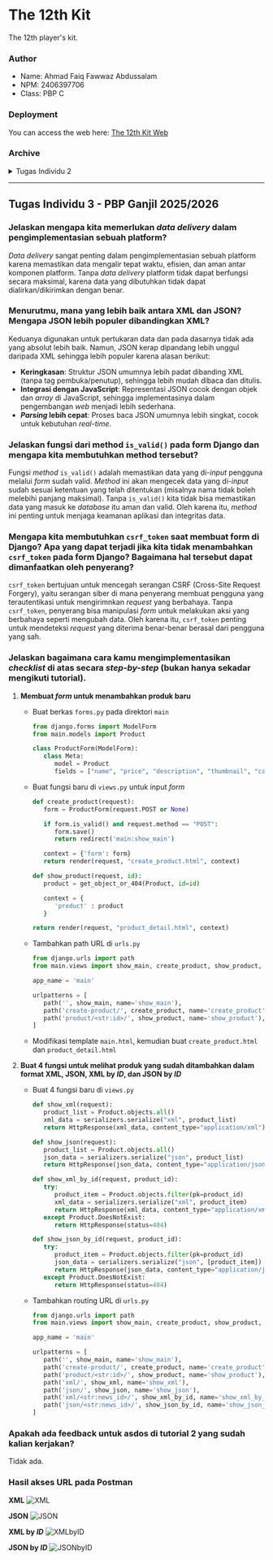 # The 12th Kit
The 12th player's kit.

### Author
- Name: Ahmad Faiq Fawwaz Abdussalam
- NPM: 2406397706
- Class: PBP C

### Deployment
You can access the web here: [The 12th Kit Web](https://ahmad-faiq41-the12thkit.pbp.cs.ui.ac.id/)

### Archive
<details>
<summary>Tugas Individu 2</summary>

## Tugas Individu 2 - PBP Ganjil 2025/2026

### Jelaskan bagaimana cara kamu mengimplementasikan checklist di atas secara step-by-step (bukan hanya sekadar mengikuti tutorial).

1. **Membuat sebuah proyek Django baru.**
   - Membuat direktori baru yaitu direktori The-12th-Kit dan inisiasi proyek Django dengan menjalankan `django-admin startproject the_12th_kit .`.

2. **Membuat aplikasi dengan nama `main` pada proyek tersebut.**
   - Setelah inisiasi proyek Django, buat aplikasi `main` dengan menjalankan `python manage.py startapp main`.

3. **Melakukan *routing* pada proyek agar dapat menjalankan aplikasi `main`.**
   - Buka `settings.py` dalam direktori proyek `the_12th_kit`, kemudian tambahkan `main` ke dalam variabel `INSTALLED_APPS`.

4. **Membuat model pada aplikasi `main` dengan nama `Product`.**
   - Pada `models.py` di dalam aplikasi `main`, buat model `Product` yang memiliki atribut `name`,`price`,`description`,`thumbnail`,`category`, dan `is_featured`.

5. **Membuat sebuah fungsi pada `views.py` untuk dikembalikan ke dalam sebuah *template* HTML yang menampilkan nama aplikasi serta nama dan kelas.**
   - Pada `views.py`, buat fungsi bernama `show_main` yang akan *render template* HTML yang berisi nama aplikasi, nama lengkap, dan kelas.

6. **Membuat sebuah *routing* pada `urls.py` aplikasi `main` untuk memetakan fungsi yang telah dibuat pada `views.py`.**
   - Pada `urls.py` di dalam aplikasi `main`, tambahkan rute baru dengan menambahkan `path('', show_main, name='show_main')` ke dalam `urlpatterns` yang akan memetakan URL ke fungsi yang udah dibuat di `views.py`.

7. **Melakukan deployment ke PWS terhadap aplikasi yang sudah dibuat sehingga nantinya dapat diakses oleh teman-temanmu melalui Internet.**
   - Setelah aplikasi dibuat dan siap untuk di-*deploy*, lakukan *deployment* ke proyek yang sudah dibuat di Pacil Web Service (PWS).

8. **Membuat sebuah `README.md` yang berisi tautan menuju aplikasi PWS yang sudah di-*deploy*, serta jawaban dari beberapa pertanyaan berikut.**
   - Terakhir, buat `README.md` yang berisi tautan dan penjelasan dari beberapa pertanyaan.

### Buatlah bagan yang berisi *request client* ke web aplikasi berbasis Django beserta responnya dan jelaskan pada bagan tersebut kaitan antara `urls.py`, `views.py`, `models.py`, dan berkas `html`.
![Django Flow](https://github.com/user-attachments/assets/dc4cf68b-9e91-4f61-930c-3f0a1e788d76)

### Jelaskan peran `settings.py` dalam proyek Django!

Dalam proyek Django, `settings.py` berperan sebagai pusat konfigurasi yang mengatur jalannya aplikasi. File ini berisi pengaturan penting seperti `DEBUG`, `ALLOWED_HOSTS`, `INSTALLED_APPS`, `MIDDLEWARE`, serta konfigurasi *database*. Singkatnya, `settings.py` adalah “otak” proyek Django yang mengendalikan hampir semua aspek teknis aplikasi agar dapat berjalan sesuai kebutuhan.

### Bagaimana cara kerja migrasi database di Django?

Migrasi di Django adalah mekanisme sinkronisasi antara model (`models.py`) dengan struktur *database*. Pertama `makemigrations` menciptakan berkas migrasi yang berisi perubahan model yang belum diaplikasikan ke dalam *database*. Lalu `migrate` akan mengaplikasikan perubahan model yang ada di dalam berkas migrasi ke *database*.

### Menurut Anda, dari semua framework yang ada, mengapa framework Django dijadikan permulaan pembelajaran pengembangan perangkat lunak?

Django sering dipakai sebagai permulaan pembelajaran karena mudah, lengkap, dan terstruktur. Django dibuat dengan bahasa Python yang gampang dipahami oleh pemula, *framework* yang sudah menyediakan banyak fitur bawaan sehingga kita bisa fokus ke pengembangan, pola MVT (Model-View-Template) yang terstruktur, serta dokumentasi yang jelas dan komunitas yang besar.

### Apakah ada feedback untuk asisten dosen tutorial 1 yang telah kamu kerjakan sebelumnya?

Tidak ada.
</details>

---

## Tugas Individu 3 - PBP Ganjil 2025/2026

### Jelaskan mengapa kita memerlukan *data delivery* dalam pengimplementasian sebuah platform?

*Data delivery* sangat penting dalam pengimplementasian sebuah platform karena memastikan data mengalir tepat waktu, efisien, dan aman antar komponen platform. Tanpa *data delivery* platform tidak dapat berfungsi secara maksimal, karena data yang dibutuhkan tidak dapat dialirkan/dikirimkan dengan benar.

### Menurutmu, mana yang lebih baik antara XML dan JSON? Mengapa JSON lebih populer dibandingkan XML?

Keduanya digunakan untuk pertukaran data dan pada dasarnya tidak ada yang absolut lebih baik. Namun, JSON kerap dipandang lebih unggul daripada XML sehingga lebih populer karena alasan berikut:

   - **Keringkasan**: Struktur JSON umumnya lebih padat dibanding XML (tanpa tag pembuka/penutup), sehingga lebih mudah dibaca dan ditulis.
   - **Integrasi dengan JavaScript**: Representasi JSON cocok dengan objek dan *array* di JavaScript, sehingga implementasinya dalam pengembangan *web* menjadi lebih sederhana.
   - ***Parsing* lebih cepat**: Proses baca JSON umumnya lebih singkat, cocok untuk kebutuhan *real-time*.

### Jelaskan fungsi dari method `is_valid()` pada form Django dan mengapa kita membutuhkan method tersebut?

Fungsi *method* `is_valid()` adalah memastikan data yang di-*input* pengguna melalui *form* sudah valid. *Method* ini akan mengecek data yang di-*input* sudah sesuai ketentuan yang telah ditentukan (misalnya nama tidak boleh melebihi panjang maksimal). Tanpa `is_valid()` kita tidak bisa memastikan data yang masuk ke *database* itu aman dan valid. Oleh karena itu, *method* ini penting untuk menjaga keamanan aplikasi dan integritas data.

### Mengapa kita membutuhkan `csrf_token` saat membuat form di Django? Apa yang dapat terjadi jika kita tidak menambahkan `csrf_token` pada form Django? Bagaimana hal tersebut dapat dimanfaatkan oleh penyerang?

`csrf_token` bertujuan untuk mencegah serangan CSRF (Cross-Site Request Forgery), yaitu serangan siber di mana penyerang membuat pengguna yang terautentikasi untuk mengirimnkan *request* yang berbahaya. Tanpa `csrf_token`, penyerang bisa manipulasi *form* untuk melakukan aksi yang berbahaya seperti mengubah data. Oleh karena itu, `csrf_token` penting untuk mendeteksi *request* yang diterima benar-benar berasal dari pengguna yang sah.

### Jelaskan bagaimana cara kamu mengimplementasikan *checklist* di atas secara *step-by-step* (bukan hanya sekadar mengikuti tutorial).

1. **Membuat *form* untuk menambahkan produk baru**
   - Buat berkas `forms.py` pada direktori `main` 
      ```python
      from django.forms import ModelForm
      from main.models import Product

      class ProductForm(ModelForm):
         class Meta:
            model = Product
            fields = ["name", "price", "description", "thumbnail", "category", "is_featured", "stock", "brand", "league", "team", "season"]
      ```
   - Buat fungsi baru di `views.py` untuk input *form*
      ```python
      def create_product(request):
         form = ProductForm(request.POST or None)

         if form.is_valid() and request.method == "POST":
            form.save()
            return redirect('main:show_main')

         context = {'form': form}
         return render(request, "create_product.html", context)

      def show_product(request, id):
         product = get_object_or_404(Product, id=id)

         context = {
            'product' : product
         }

      return render(request, "product_detail.html", context)
      ```
   - Tambahkan path URL di `urls.py`
      ```python
      from django.urls import path
      from main.views import show_main, create_product, show_product, show_xml, show_json, show_xml_by_id, show_json_by_id

      app_name = 'main'

      urlpatterns = [
         path('', show_main, name='show_main'),
         path('create-product/', create_product, name='create_product'),
         path('product/<str:id>/', show_product, name='show_product'),
      ]
      ```
   - Modifikasi template `main.html`, kemudian buat `create_product.html` dan `product_detail.html`

2. **Buat 4 fungsi untuk melihat produk yang sudah ditambahkan dalam format XML, JSON, XML by *ID*, dan JSON by *ID***

   - Buat 4 fungsi baru di `views.py`
      ```python
      def show_xml(request):
         product_list = Product.objects.all()
         xml_data = serializers.serialize("xml", product_list)
         return HttpResponse(xml_data, content_type="application/xml")

      def show_json(request):
         product_list = Product.objects.all()
         json_data = serializers.serialize("json", product_list)
         return HttpResponse(json_data, content_type="application/json")

      def show_xml_by_id(request, product_id):
         try:
            product_item = Product.objects.filter(pk=product_id)
            xml_data = serializers.serialize("xml", product_item)
            return HttpResponse(xml_data, content_type="application/xml")
         except Product.DoesNotExist:
            return HttpResponse(status=404)

      def show_json_by_id(request, product_id):
         try:   
            product_item = Product.objects.filter(pk=product_id)
            json_data = serializers.serialize("json", [product_item])
            return HttpResponse(json_data, content_type="application/json")
         except Product.DoesNotExist:
            return HttpResponse(status=404)      
      ```
   - Tambahkan routing URL di `urls.py`
      ```python
      from django.urls import path
      from main.views import show_main, create_product, show_product, show_xml, show_json, show_xml_by_id, show_json_by_id

      app_name = 'main'

      urlpatterns = [
         path('', show_main, name='show_main'),
         path('create-product/', create_product, name='create_product'),
         path('product/<str:id>/', show_product, name='show_product'),
         path('xml/', show_xml, name='show_xml'),
         path('json/', show_json, name='show_json'),
         path('xml/<str:news_id>/', show_xml_by_id, name='show_xml_by_id'),
         path('json/<str:news_id>/', show_json_by_id, name='show_json_by_id'),
      ]
      ```

### Apakah ada feedback untuk asdos di tutorial 2 yang sudah kalian kerjakan?

Tidak ada.

### Hasil akses URL pada Postman

**XML**
![XML](https://github.com/user-attachments/assets/4b484b6e-85d3-4d39-bc44-e636e6188746)

**JSON**
![JSON](https://github.com/user-attachments/assets/59568a98-29bb-4ba8-8cc3-5dac57ddd87f)

**XML by *ID***
![XMLbyID](https://github.com/user-attachments/assets/28a8b1ce-a28b-4a9d-827c-24fb062a0e14)

**JSON by *ID***
![JSONbyID](https://github.com/user-attachments/assets/ac1e95d5-0ae3-4209-830f-fd72cc69ec9b)